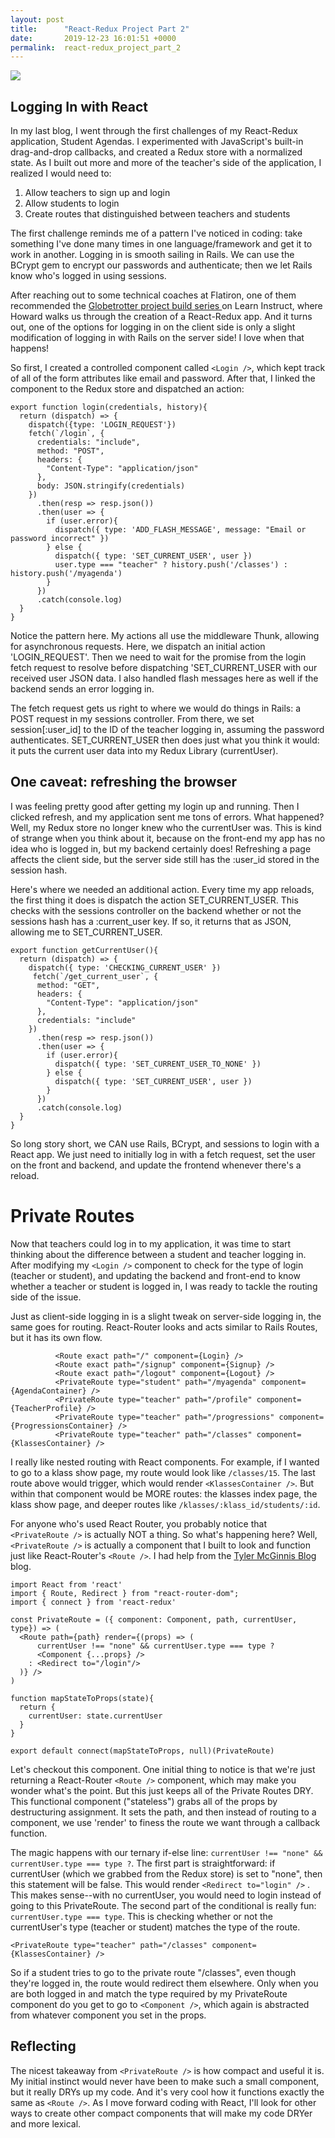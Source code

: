 ```yaml
---
layout: post
title:      "React-Redux Project Part 2"
date:       2019-12-23 16:01:51 +0000
permalink:  react-redux_project_part_2
---
```



![](https://www.dropbox.com/s/0vuw6n2mz86egae/login%20page.png?raw=1)

## Logging In with React

In my last blog, I went through the first challenges of my React-Redux application, Student Agendas.  I experimented with JavaScript's built-in drag-and-drop callbacks, and created a Redux store with a normalized state.  As I built out more and more of the teacher's side of the application, I realized I would need to:

1. Allow teachers to sign up and login
2. Allow students to login
3. Create routes that distinguished between teachers and students

The first challenge reminds me of a pattern I've noticed in coding: take something I've done many times in one language/framework and get it to work in another.  Logging in is smooth sailing in Rails.  We can use the BCrypt gem to encrypt our passwords and authenticate; then we let Rails know who's logged in using sessions.  

After reaching out to some technical coaches at Flatiron, one of them recommended the [Globetrotter project build series ](https://instruction.learn.co/student/video_lectures#/457) on Learn Instruct, where Howard walks us through the creation of a React-Redux app.  And it turns out, one of the options for logging in on the client side is only a slight modification of logging in with Rails on the server side!  I love when that happens!

So first, I created a controlled component called `<Login />`, which kept track of all of the form attributes like email and password.  After that, I linked the component to the Redux store and dispatched an action:

```
export function login(credentials, history){
  return (dispatch) => {
    dispatch({type: 'LOGIN_REQUEST'})
    fetch(`/login`, {
      credentials: "include",
      method: "POST",
      headers: {
        "Content-Type": "application/json"
      },
      body: JSON.stringify(credentials)
    })
      .then(resp => resp.json())
      .then(user => {
        if (user.error){
          dispatch({ type: 'ADD_FLASH_MESSAGE', message: "Email or password incorrect" })
        } else {
          dispatch({ type: 'SET_CURRENT_USER', user })
          user.type === "teacher" ? history.push('/classes') : history.push('/myagenda')
        }
      })
      .catch(console.log)
  }
}
```

Notice the pattern here.  My actions all use the middleware Thunk, allowing for asynchronous requests.  Here, we dispatch an initial action 'LOGIN_REQUEST'.  Then we need to wait for the promise from the login fetch request to resolve before dispatching 'SET_CURRENT_USER with our received user JSON data.  I also handled flash messages here as well if the backend sends an error logging in.  

The fetch request gets us right to where we would do things in Rails: a POST request in my sessions controller.  From there, we set session[:user_id] to the ID of the teacher logging in, assuming the password authenticates.  SET_CURRENT_USER then does just what you think it would: it puts the current user data into my Redux Library (currentUser).

## One caveat: refreshing the browser

I was feeling pretty good after getting my login up and running.  Then I clicked refresh, and my application sent me tons of errors.  What happened?  Well, my Redux store no longer knew who the currentUser was.  This is kind of strange when you think about it, because on the front-end my app has no idea who is logged in, but my backend certainly does!  Refreshing a page affects the client side, but the server side still has the :user_id stored in the session hash.  

Here's where we needed an additional action.  Every time my app reloads, the first thing it does is dispatch the action SET_CURRENT_USER.  This checks with the sessions controller on the backend whether or not the sessions hash has a :current_user key.  If so, it returns that as JSON, allowing me to SET_CURRENT_USER.  

```
export function getCurrentUser(){
  return (dispatch) => {
    dispatch({ type: 'CHECKING_CURRENT_USER' })
     fetch(`/get_current_user`, {
      method: "GET",
      headers: {
        "Content-Type": "application/json"
      },
      credentials: "include"
    })
      .then(resp => resp.json())
      .then(user => {
        if (user.error){
          dispatch({ type: 'SET_CURRENT_USER_TO_NONE' })
        } else {
          dispatch({ type: 'SET_CURRENT_USER', user })
        }
      })
      .catch(console.log)
  }
}
```

So long story short, we CAN use Rails, BCrypt, and sessions to login with a React app.  We just need to initially log in with a fetch request, set the user on the front and backend, and update the frontend whenever there's a reload.  

# Private Routes
Now that teachers could log in to my application, it was time to start thinking about the difference between a student and teacher logging in.  After modifying my `<Login />` component to check for the type of login (teacher or student), and updating the backend and front-end to know whether a teacher or student is logged in, I was ready to tackle the routing side of the issue.  

Just as client-side logging in is a slight tweak on server-side logging in, the same goes for routing.  React-Router looks and acts similar to Rails Routes, but it has its own flow.  

```
          <Route exact path="/" component={Login} />
          <Route exact path="/signup" component={Signup} />
          <Route exact path="/logout" component={Logout} />
          <PrivateRoute type="student" path="/myagenda" component={AgendaContainer} />
          <PrivateRoute type="teacher" path="/profile" component={TeacherProfile} />
          <PrivateRoute type="teacher" path="/progressions" component={ProgressionsContainer} />
          <PrivateRoute type="teacher" path="/classes" component={KlassesContainer} />
```

I really like nested routing with React components.  For example, if I wanted to go to a klass show page, my route would look like `/classes/15`.  The last route above would trigger, which would render `<KlassesContainer />`.  But within that component would be MORE routes: the klasses index page, the klass show page, and deeper routes like `/klasses/:klass_id/students/:id`.  

For anyone who's used React Router, you probably notice that `<PrivateRoute />` is actually NOT a thing.  So what's happening here?  Well, `<PrivateRoute />` is actually a component that I built to look and function just like React-Router's `<Route />`.  I had help from the [Tyler McGinnis Blog](https://tylermcginnis.com/react-router-protected-routes-authentication/) blog.  

```
import React from 'react'
import { Route, Redirect } from "react-router-dom";
import { connect } from 'react-redux'

const PrivateRoute = ({ component: Component, path, currentUser, type}) => (
  <Route path={path} render={(props) => (
      currentUser !== "none" && currentUser.type === type ?
      <Component {...props} />
    : <Redirect to="/login"/>
  )} />
)

function mapStateToProps(state){
  return {
    currentUser: state.currentUser
  }
}

export default connect(mapStateToProps, null)(PrivateRoute)
```

Let's checkout this component.  One initial thing to notice is that we're just returning a React-Router `<Route />` component, which may make you wonder what's the point.  But this just keeps all of the Private Routes DRY.  This functional component ("stateless") grabs all of the props by destructuring assignment.  It sets the path, and then instead of routing to a component, we use 'render' to finess the route we want through a callback function.  

The magic happens with our ternary if-else line:  `currentUser !== "none" && currentUser.type === type ?`.  The first part is straightforward: if currentUser (which we grabbed from the Redux store) is set to "none", then this statement will be false.  This would render `<Redirect to="login" />` .  This makes sense--with no currentUser, you would need to login instead of going to this PrivateRoute.  The second part of the conditional is really fun: `currentUser.type === type`.  This is checking whether or not the currentUser's type (teacher or student) matches the type of the route.

`<PrivateRoute type="teacher" path="/classes" component={KlassesContainer} />`

So if a student tries to go to the private route "/classes", even though they're logged in, the route would redirect them elsewhere.  Only when you are both logged in and match the type required by my PrivateRoute component do you get to go to `<Component />`, which again is abstracted from whatever component you set in the props.

## Reflecting 

The nicest takeaway from `<PrivateRoute />` is how compact and useful it is.  My initial instinct would never have been to make such a small component, but it really DRYs up my code.  And it's very cool how it functions exactly the same as `<Route />`.  As I move forward coding with React, I'll look for other ways to create other compact components that will make my code DRYer and more lexical.  




